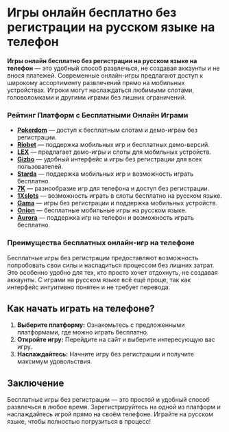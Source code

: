 # Игры онлайн бесплатно без регистрации на русском языке на телефон

**Игры онлайн бесплатно без регистрации на русском языке на телефон** — это удобный способ развлечься, не создавая аккаунты и не внося платежей. Современные онлайн-игры предлагают доступ к широкому ассортименту развлечений прямо на мобильных устройствах. Игроки могут наслаждаться любимыми слотами, головоломками и другими играми без лишних ограничений.

### Рейтинг Платформ с Бесплатными Онлайн Играми

- **[Pokerdom](https://brandplay.link/4k77v2yx)** — доступ к бесплатным слотам и демо-играм без регистрации.
- **[Riobet](https://brandplay.link/7xBLTPyj)** — поддержка мобильных игр и бесплатных демо-версий.
- **[LEX](https://brandplay.link/zW4hdDFV)** — предлагает демо-игры и слоты для мобильных устройств.
- **[Gizbo](https://brandplay.link/bprXw4YV)** — удобный интерфейс и игры без регистрации для всех пользователей.
- **[Starda](https://brandplay.link/fB7xwRFL)** — поддержка мобильных игр и возможность играть бесплатно.
- **[7K](https://brandplay.link/BvQyFShp)** — разнообразие игр для телефона и доступ без регистрации.
- **[1Xslots](https://brandplay.link/hSB1khtr)** — возможность играть в слоты бесплатно на русском языке.
- **[Gama](https://brandplay.link/j6NMKsDz)** — игры без регистрации и поддержка мобильных устройств.
- **[Onion](https://brandplay.link/zBGRVpQ9)** — бесплатные мобильные игры на русском языке.
- **[Aurora](https://10trafic-stat2.com/click/668546556bcc6313411604bd/6766/13032/subaccount)** — поддержка игр на телефон и возможность играть бесплатно.

### Преимущества бесплатных онлайн-игр на телефоне

Бесплатные игры без регистрации предоставляют возможность попробовать свои силы и насладиться процессом без лишних затрат. Это особенно удобно для тех, кто просто хочет отдохнуть, не создавая аккаунты. С играми на русском языке всё ещё проще, так как интерфейс интуитивно понятен и не требует перевода.

## Как начать играть на телефоне?

1. **Выберите платформу:** Ознакомьтесь с предложенными платформами, где можно играть бесплатно.
2. **Откройте игру:** Перейдите на сайт и выберите интересующую вас игру.
3. **Наслаждайтесь:** Начните игру без регистрации и получите максимум удовольствия.

## Заключение

Бесплатные игры без регистрации — это простой и удобный способ развлечься в любое время. Зарегистрируйтесь на одной из платформ и наслаждайтесь игрой прямо на своём телефоне. Играйте на русском языке, чтобы полностью погрузиться в процесс!
